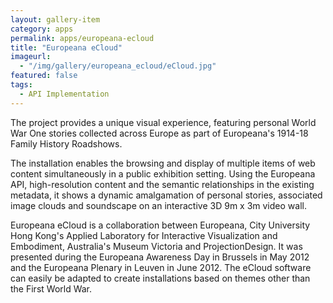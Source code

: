 ```yaml
---
layout: gallery-item
category: apps
permalink: apps/europeana-ecloud
title: "Europeana eCloud"
imageurl:
  - "/img/gallery/europeana_ecloud/eCloud.jpg"
featured: false
tags: 
  - API Implementation
---
```


The project provides a unique visual experience, featuring personal World War One stories collected across Europe as part of Europeana's 1914-18 Family History Roadshows.

The installation enables the browsing and display of multiple items of web content simultaneously in a public exhibition setting. Using the Europeana API, high-resolution content and the semantic relationships in the existing metadata, it shows a dynamic amalgamation of personal stories, associated image clouds and soundscape on an interactive 3D 9m x 3m video wall.

Europeana eCloud is a collaboration between Europeana, City University Hong Kong's Applied Laboratory for Interactive Visualization and Embodiment, Australia's Museum Victoria and ProjectionDesign. It was presented during the Europeana Awareness Day in Brussels in May 2012 and the Europeana Plenary in Leuven in June 2012. The eCloud software can easily be adapted to create installations based on themes other than the First World War.
